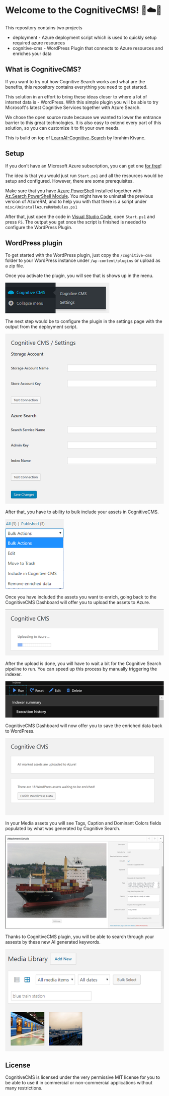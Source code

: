 # Welcome to the CognitiveCMS! 🧠☁️🤯

This repository contains two projects
  * deployment - Azure deployment script which is used to quickly setup required azure resources
  * cognitive-cms - WordPress Plugin that connects to Azure resources and enriches your data

## What is CognitiveCMS?

If you want to try out how Cognitive Search works and what are the benefits, this repository contains everything you need to get started.

This solution in an effort to bring these ideas closer to where a lot of internet data is - WordPress. With this simple plugin you will be able to try Microsoft's latest Cognitive Services together with Azure Search.

We chose the open source route because we wanted to lower the entrance barrier to this great technologies. It is also easy to extend every part of this solution, so you can customize it to fit your own needs.

This is build on top of [LearnAI-Cognitive-Search](https://github.com/ikivanc/LearnAI-Cognitive-Search) by Ibrahim Kivanc.

## Setup

If you don't have an Microsoft Azure subscription, you can get one [for free](https://azure.microsoft.com/en-us/free/)!

The idea is that you would just run ```Start.ps1``` and all the resources would be setup and configured. However, there are some prerequisites.

Make sure that you have [Azure PowerShell](https://docs.microsoft.com/en-us/powershell/azure/) installed together with [Az.Search PowerShell Module](https://docs.microsoft.com/en-us/powershell/module/az.search/). You might have to uninstall the previous version of AzureRM, and to help you with that there is a script under ```misc/UninstallAzureRmModules.ps1```

After that, just open the code in [Visual Studio Code](https://code.visualstudio.com/), open ```Start.ps1``` and press ```F5```. The output you get once the script is finished is needed to configure the WordPress Plugin.

## WordPress plugin

To get started with the WordPress plugin, just copy the ```/cognitive-cms``` folder to your WordPress instance under ```/wp-content/plugins``` or upload as a zip file.

Once you activate the plugin, you will see that is shows up in the menu.

![](./docs/images/Screenshot_1.png)

The next step would be to configure the plugin in the settings page with the output from the deployment script.

![](./docs/images/Screenshot_4.png)

After that, you have to ability to bulk include your assets in CognitiveCMS.

![](./docs/images/Screenshot_3.png)

Once you have included the assets you want to enrich, going back to the CognitiveCMS Dashboard will offer you to upload the assets to Azure.

![](./docs/images/Screenshot_7.png)

After the upload is done, you will have to wait a bit for the Cognitive Search pipeline to run. You can speed up this process by manually triggering the indexer.

![](./docs/images/Screenshot_8.png)

CognitiveCMS Dashboard will now offer you to save the enriched data back to WordPress.

![](./docs/images/Screenshot_9.png)

In your Media assets you will see Tags, Caption and Dominant Colors fields populated by what was generated by Cognitive Search.

![](./docs/images/Screenshot_11.png)

Thanks to CognitiveCMS plugin, you will be able to search through your assests by these new AI generated keywords.

![](./docs/images/Screenshot_5.png)

## License
CognitiveCMS is licensed under the very permissive MIT license for you to be able to use it in commercial or non-commercial applications without many restrictions.



